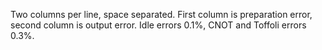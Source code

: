 Two columns per line, space separated.  First column is preparation error, second column is output error.  Idle errors 0.1%, CNOT and Toffoli errors 0.3%.